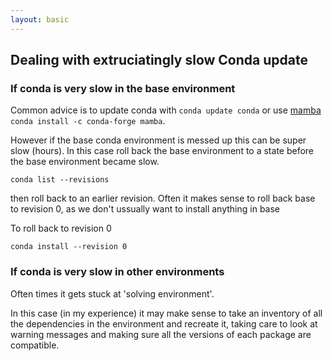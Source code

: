 ```yaml
---
layout: basic
---
```


## Dealing with extruciatingly slow Conda update

### If conda is very slow in the base environment

Common advice is to update conda with ```conda update conda``` or use [mamba](https://anaconda.org/conda-forge/mamba) ```conda install -c conda-forge mamba```.  

However if the base conda environment is messed up this can be super slow (hours).  In this case roll back the base environment to a state before the base environment became slow.  

```
conda list --revisions
````

then roll back to an earlier revision.  Often it makes sense to roll back base to revision 0, as we don't ussually want to install anything in base

To roll back to revision 0 

```
conda install --revision 0
```

### If conda is very slow in other environments

Often times it gets stuck at 'solving environment'. 

In this case (in my experience) it may make sense to take an inventory of all the dependencies in the environment and recreate it, taking care to look at warning messages and making sure all the versions of each package are compatible.  



